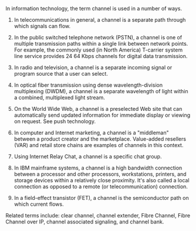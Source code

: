 In information technology, the term channel is used in a number of ways.

1) In telecommunications in general, a channel is a separate path through which signals can flow.

2) In the public switched telephone network (PSTN), a channel is one of multiple transmission paths within a single link between network points. For example, the commonly used (in North America) T-carrier system line service provides 24 64 Kbps channels for digital data transmission.

3) In radio and television, a channel is a separate incoming signal or program source that a user can select.

4) In optical fiber transmission using dense wavelength-division multiplexing (DWDM), a channel is a separate wavelength of light within a combined, multiplexed light stream.

5) On the World Wide Web, a channel is a preselected Web site that can automatically send updated information for immediate display or viewing on request. See push technology.

6) In computer and Internet marketing, a channel is a "middleman" between a product creator and the marketplace. Value-added resellers (VAR) and retail store chains are examples of channels in this context.

7) Using Internet Relay Chat, a channel is a specific chat group.

8) In IBM mainframe systems, a channel is a high bandwidth connection between a processor and other processors, workstations, printers, and storage devices within a relatively close proximity. It's also called a local connection as opposed to a remote (or telecommunication) connection.

9) In a field-effect transistor (FET), a channel is the semiconductor path on which current flows.

Related terms include: clear channel, channel extender, Fibre Channel, Fibre Channel over IP, channel associated signaling, and channel bank.
